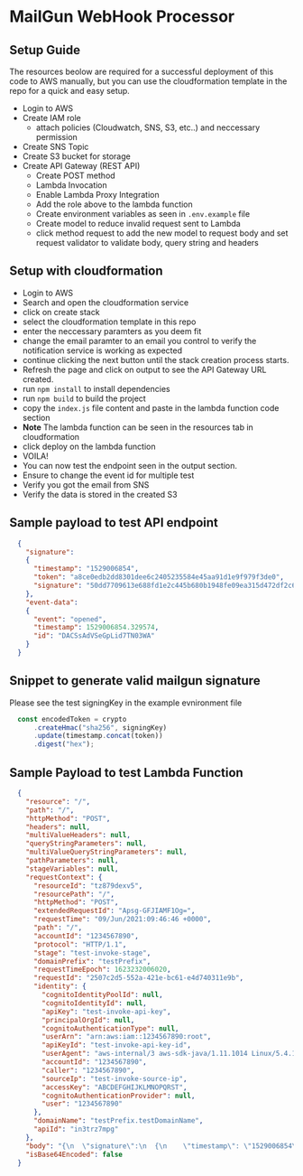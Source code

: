 # MailGun WebHook Processor

## Setup Guide

The resources beolow are required for a successful deployment of this code to AWS manually, but you can use the cloudformation template in the repo for a quick and easy setup.

* Login to AWS
* Create IAM role
  * attach policies (Cloudwatch, SNS, S3, etc..) and neccessary permission
* Create SNS Topic
* Create S3 bucket for storage
* Create API Gateway (REST API)
  * Create POST method
  * Lambda Invocation
  * Enable Lambda Proxy Integration
  * Add the role above to the lambda function
  * Create environment variables as seen in `.env.example` file
  * Create model to reduce invalid request sent to Lambda
  * click method request to add the new model to request body and set request validator to validate body, query string and headers

## Setup with cloudformation

* Login to AWS
* Search and open the cloudformation service
* click on create stack
* select the cloudformation template in this repo
* enter the neccessary paramters as you deem fit
* change the email paramter to an email you control to verify the notification service is working as expected
* continue clicking the next button until the stack creation process starts.
* Refresh the page and click on output to see the API Gateway URL created.
* run `npm install` to install dependencies
* run `npm build` to build the project
* copy the `index.js` file content and paste in the lambda function code section
* **Note** The lambda function can be seen in the resources tab in cloudformation
* click deploy on the lambda function
* VOILA!
* You can now test the endpoint seen in the output section.
* Ensure to change the event id for multiple test
* Verify you got the email from SNS
* Verify the data is stored in the created S3

## Sample payload to test API endpoint

``` json
  {
    "signature":
    {
      "timestamp": "1529006854",
      "token": "a8ce0edb2dd8301dee6c2405235584e45aa91d1e9f979f3de0",
      "signature": "50dd7709613e688fd1e2c445b680b1948fe09ea315d472df2c6c8db88154902b"
    },
    "event-data":
    {
      "event": "opened",
      "timestamp": 1529006854.329574,
      "id": "DACSsAdVSeGpLid7TN03WA"
    }
  }
```

## Snippet to generate valid mailgun signature

Please see the test signingKey in the example evnironment file

``` javascript
  const encodedToken = crypto
      .createHmac("sha256", signingKey)
      .update(timestamp.concat(token))
      .digest("hex");
```

## Sample Payload to test Lambda Function

``` json
  {
    "resource": "/",
    "path": "/",
    "httpMethod": "POST",
    "headers": null,
    "multiValueHeaders": null,
    "queryStringParameters": null,
    "multiValueQueryStringParameters": null,
    "pathParameters": null,
    "stageVariables": null,
    "requestContext": {
      "resourceId": "tz879dexv5",
      "resourcePath": "/",
      "httpMethod": "POST",
      "extendedRequestId": "Apsg-GFJIAMF1Og=",
      "requestTime": "09/Jun/2021:09:46:46 +0000",
      "path": "/",
      "accountId": "1234567890",
      "protocol": "HTTP/1.1",
      "stage": "test-invoke-stage",
      "domainPrefix": "testPrefix",
      "requestTimeEpoch": 1623232006020,
      "requestId": "2507c2d5-552a-421e-bc61-e4d740311e9b",
      "identity": {
        "cognitoIdentityPoolId": null,
        "cognitoIdentityId": null,
        "apiKey": "test-invoke-api-key",
        "principalOrgId": null,
        "cognitoAuthenticationType": null,
        "userArn": "arn:aws:iam::1234567890:root",
        "apiKeyId": "test-invoke-api-key-id",
        "userAgent": "aws-internal/3 aws-sdk-java/1.11.1014 Linux/5.4.102-52.177.amzn2int.x86_64 OpenJDK_64-Bit_Server_VM/25.292-b10 java/1.8.0_292 vendor/Oracle_Corporation cfg/retry-mode/legacy",
        "accountId": "1234567890",
        "caller": "1234567890",
        "sourceIp": "test-invoke-source-ip",
        "accessKey": "ABCDEFGHIJKLMNOPQRST",
        "cognitoAuthenticationProvider": null,
        "user": "1234567890"
      },
      "domainName": "testPrefix.testDomainName",
      "apiId": "in3trz7mpg"
    },
    "body": "{\n  \"signature\":\n  {\n    \"timestamp\": \"1529006854\",\n    \"token\": \"a8ce0edb2dd8301dee6c2405235584e45aa91d1e9f979f3de0\",\n    \"signature\": \"50dd7709613e688fd1e2c445b680b1948fe09ea315d472df2c6c8db88154902b\"\n  },\n  \"event-data\":\n  {\n    \"event\": \"opened\",\n    \"timestamp\": 1529006854.329574,\n    \"id\": \"DACSsAdVSeGpLid7TN03WA\"\n  }\n}",
    "isBase64Encoded": false
  }
```

